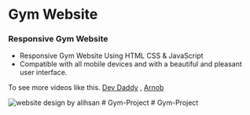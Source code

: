 # Gym Website

### Responsive Gym Website

- Responsive Gym Website Using HTML CSS & JavaScript
- Compatible with all mobile devices and with a beautiful and pleasant user interface.

To see more videos like this. [Dev Daddy](https://www.youtube.com/@with.devdaddy) , [Arnob](https://alihasan.ml/) 


![website design by alihsan](https://github.com/dev-alihasan/gym-website-alihasan/assets/101947194/1a0c82ef-b038-439b-b256-7862adc4790c)
#   G y m - P r o j e c t  
 #   G y m - P r o j e c t  
 